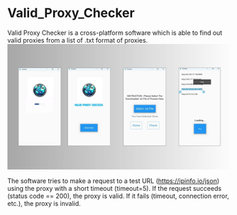 # Valid_Proxy_Checker
 Valid Proxy Checker is a cross-platform software which is able to find out valid proxies from a list of .txt format of proxies. 
![image alt](https://github.com/Fouad-Showmik/Valid_Proxy_Checker/blob/a1e81722764e32e1bdd6bae7fa767daeb0558c06/UI.jpg)

The software tries to make a request to a test URL (https://ipinfo.io/json) using the proxy with a short timeout (timeout=5). If the request succeeds (status code == 200), the proxy is valid. If it fails (timeout, connection error, etc.), the proxy is invalid.

